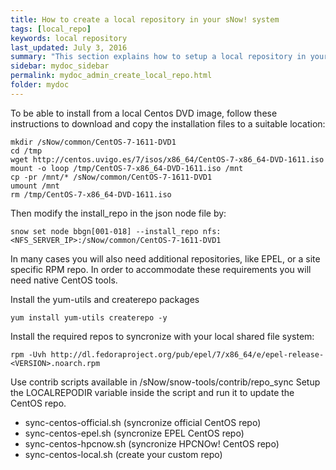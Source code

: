 ```yaml
---
title: How to create a local repository in your sNow! system
tags: [local_repo]
keywords: local repository
last_updated: July 3, 2016
summary: "This section explains how to setup a local repository in your sNow! system in order to accelerare the deployment of the compute nodes and domains."
sidebar: mydoc_sidebar
permalink: mydoc_admin_create_local_repo.html
folder: mydoc
---
```


To be able to install from a local Centos DVD image, follow these instructions to download and copy the installation files to a suitable location:
```
mkdir /sNow/common/CentOS-7-1611-DVD1
cd /tmp
wget http://centos.uvigo.es/7/isos/x86_64/CentOS-7-x86_64-DVD-1611.iso
mount -o loop /tmp/CentOS-7-x86_64-DVD-1611.iso /mnt
cp -pr /mnt/* /sNow/common/CentOS-7-1611-DVD1
umount /mnt
rm /tmp/CentOS-7-x86_64-DVD-1611.iso
```

Then modify the install_repo in the json node file by:
```
snow set node bbgn[001-018] --install_repo nfs:<NFS_SERVER_IP>:/sNow/common/CentOS-7-1611-DVD1
```

In many cases you will also need additional repositories, like EPEL, or a site specific RPM repo. In order to accommodate these requirements you will need native CentOS tools.

Install the yum-utils and createrepo packages
```
yum install yum-utils createrepo -y
```
Install the required repos to syncronize with your local shared file system:
```
rpm -Uvh http://dl.fedoraproject.org/pub/epel/7/x86_64/e/epel-release-<VERSION>.noarch.rpm
```
Use contrib scripts available in /sNow/snow-tools/contrib/repo_sync
Setup the LOCALREPODIR variable inside the script and run it to update the CentOS repo.

* sync-centos-official.sh (syncronize official CentOS repo)
* sync-centos-epel.sh (syncronize EPEL CentOS repo)
* sync-centos-hpcnow.sh (syncronize HPCNOw! CentOS repo)
* sync-centos-local.sh (create your custom repo)
